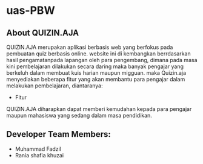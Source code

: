 # uas-PBW

## About QUIZIN.AJA  
QUIZIN.AJA merupakan aplikasi berbasis web yang berfokus pada pembuatan quiz berbasis online. website ini di kembangkan berrdasarkan hasil pengamatanpada lapangan oleh para pengembang, dimana pada masa kini pembelajaran dilakukan secara daring maka banyak pengajar yang berkeluh dalam membuat kuis harian maupun migguan. maka Quizin.aja menyediakan beberapa fitur yang akan membantu para pengajar dalam melakukan pembelajaran, diantaranya:  

- Fitur 
  

QUIZIN.AJA diharapkan dapat memberi kemudahan kepada para pengajar maupun mahasiswa yang sedang dalam masa pendidikan.  

## Developer Team Members:  
- Muhammad Fadzil 
- Rania shafia khuzai

